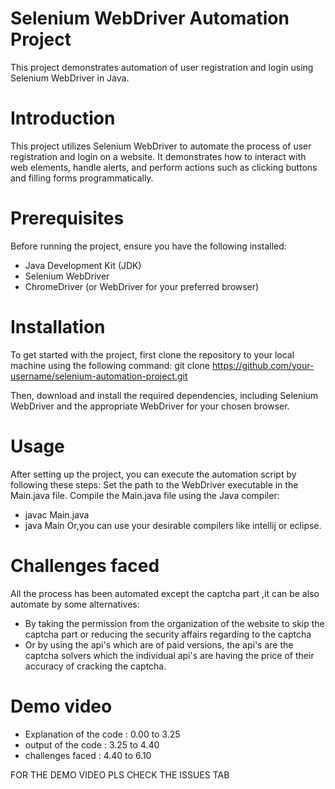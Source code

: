 

# Selenium WebDriver Automation Project

This project demonstrates automation of user registration and login using Selenium WebDriver in Java.

# Introduction

This project utilizes Selenium WebDriver to automate the process of user registration and login on a website. It demonstrates how to interact with web elements, handle alerts, and perform actions such as clicking buttons and filling forms programmatically.

# Prerequisites

Before running the project, ensure you have the following installed:

- Java Development Kit (JDK)
- Selenium WebDriver
- ChromeDriver (or WebDriver for your preferred browser)

# Installation
To get started with the project, first clone the repository to your local machine using the following command:
git clone https://github.com/your-username/selenium-automation-project.git

Then, download and install the required dependencies, including Selenium WebDriver and the appropriate WebDriver for your chosen browser.

# Usage
After setting up the project, you can execute the automation script by following these steps:
Set the path to the WebDriver executable in the Main.java file.
Compile the Main.java file using the Java compiler:
- javac Main.java
- java Main
Or,you can use your desirable compilers like intellij or eclipse.

# Challenges faced
All the process has been automated except the captcha part ,it can be also automate by some alternatives:
- By taking the permission from the organization of the website to skip the captcha part or reducing the security affairs regarding to the captcha
- Or by using the api's which are of paid versions, the api's are the captcha solvers which the individual api's are having the price of their accuracy of cracking the captcha.

# Demo video
- Explanation of the code : 0.00 to 3.25
- output of the code : 3.25 to 4.40
- challenges faced : 4.40 to 6.10

FOR THE DEMO VIDEO PLS CHECK THE ISSUES TAB
